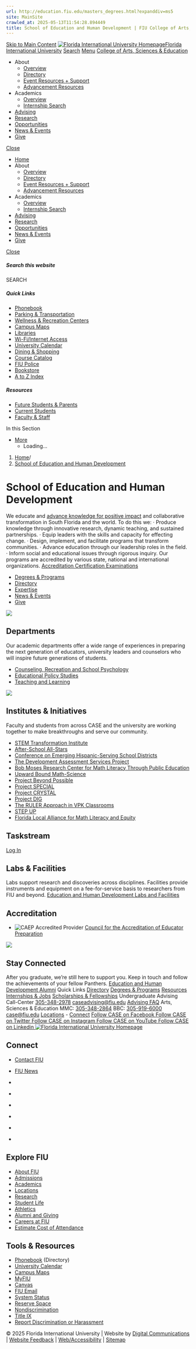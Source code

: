 ```yaml
---
url: http://education.fiu.edu/masters_degrees.html?expanddiv=ms5
site: MainSite
crawled_at: 2025-05-13T11:54:28.894449
title: School of Education and Human Development | FIU College of Arts, Sciences & Education
---
```


[Skip to Main Content](https://case.fiu.edu/sehd/#main-content)
[![Florida International University Homepage](https://digicdn.fiu.edu/core/_assets/images/logo-top.svg)Florida International University](https://www.fiu.edu/)
[Search](https://case.fiu.edu/sehd/)
[Menu](https://case.fiu.edu/sehd/)
[College of Arts, Sciences & Education](https://case.fiu.edu/index.html)
  * About
    * [Overview](https://case.fiu.edu/about/index.html)
    * [Directory](https://case.fiu.edu/about/directory/index.html)
    * [Event Resources + Support](https://case.fiu.edu/about/event-resources-support/index.html)
    * [Advancement Resources](https://case.fiu.edu/about/advancement-resources/index.html)
  * Academics
    * [Overview](https://case.fiu.edu/academics/index.html)
    * [Internship Search](https://case.fiu.edu/academics/internship-search/index.html)
  * [Advising](https://case.fiu.edu/advising/index.html)
  * [Research](https://case.fiu.edu/research/index.html)
  * [Opportunities](https://case.fiu.edu/opportunities/index.html)
  * [News & Events](https://case.fiu.edu/news-events/index.html)
  * [Give](https://case.fiu.edu/give/index.html)


[Close](https://case.fiu.edu/sehd/)
  * [Home](https://case.fiu.edu/index.html)
  * About
    * [Overview](https://case.fiu.edu/about/index.html)
    * [Directory](https://case.fiu.edu/about/directory/index.html)
    * [Event Resources + Support](https://case.fiu.edu/about/event-resources-support/index.html)
    * [Advancement Resources](https://case.fiu.edu/about/advancement-resources/index.html)
  * Academics
    * [Overview](https://case.fiu.edu/academics/index.html)
    * [Internship Search](https://case.fiu.edu/academics/internship-search/index.html)
  * [Advising](https://case.fiu.edu/advising/index.html)
  * [Research](https://case.fiu.edu/research/index.html)
  * [Opportunities](https://case.fiu.edu/opportunities/index.html)
  * [News & Events](https://case.fiu.edu/news-events/index.html)
  * [Give](https://case.fiu.edu/give/index.html)


[ Close ](https://case.fiu.edu/sehd/)
##### Search this website
SEARCH
##### Quick Links
  * [ Phonebook](https://phonebook.fiu.edu)
  * [ Parking & Transportation](https://parking.fiu.edu/)
  * [ Wellness & Recreation Centers](https://dasa.fiu.edu/all-departments/wellness-recreation-centers/)
  * [ Campus Maps](http://campusmaps.fiu.edu/)
  * [ Libraries](https://library.fiu.edu/)
  * [ Wi-Fi/Internet Access](https://network.fiu.edu/)
  * [ University Calendar](https://calendar.fiu.edu/)
  * [ Dining & Shopping](https://shop.fiu.edu/)
  * [ Course Catalog](https://catalog.fiu.edu/)
  * [ FIU Police](https://police.fiu.edu/)
  * [ Bookstore](https://shop.fiu.edu/retail/barnes-noble/course-materials/)
  * [ A to Z Index](https://www.fiu.edu/atoz/index.html)


##### Resources
  * [ Future Students & Parents](https://www.fiu.edu/information-for/future-students-parents.html)
  * [ Current Students](https://www.fiu.edu/information-for/current-students.html)
  * [ Faculty & Staff](https://www.fiu.edu/information-for/faculty-staff.html)


In this Section
  * [More](https://case.fiu.edu/sehd/)
    * Loading...


  1. [Home](https://case.fiu.edu/index.html)/
  2. [School of Education and Human Development](https://case.fiu.edu/sehd/index.html)


# School of Education and Human Development
We educate and [advance knowledge for positive impact](https://case.fiu.edu/sehd/real/index.html) and collaborative transformation in South Florida and the world. To do this we: · Produce knowledge through innovative research, dynamic teaching, and sustained partnerships. · Equip leaders with the skills and capacity for effecting change. · Design, implement, and facilitate programs that transform communities. · Advance education through our leadership roles in the field. · Inform social and educational issues through rigorous inquiry.
Our programs are accredited by various state, national and international organizations.
[Accreditation ](https://case.fiu.edu/academics/accreditation/index.html)
[Certification Examinations ](https://case.fiu.edu/sehd/florida-teacher-certification-examinations/index.html)
  * [Degrees & Programs](https://case.fiu.edu/academics/degrees-programs/index.html#school=Education+and+Human+Development "SEHD Degrees & Programs")
  * [Directory](https://case.fiu.edu/sehd/directory/index.html "SEHD Directory")
  * [Expertise](https://case.fiu.edu/research/expertise/index.html)
  * [News & Events](https://case.fiu.edu/sehd/news-events/index.html "SEHD News & Events")
  * [Give](https://case.fiu.edu/sehd/give/index.html "Give to SEHD")


![](https://case.fiu.edu/sehd/_assets/professor-lecturing1.jpg)
## Departments
Our academic departments offer a wide range of experiences in preparing the next generation of educators, university leaders and counselors who will inspire future generations of students.
  * [Counseling, Recreation and School Psychology](https://case.fiu.edu/crsp/index.html)
  * [Educational Policy Studies](https://case.fiu.edu/eps/index.html)
  * [Teaching and Learning](https://case.fiu.edu/tl/index.html)


![](https://case.fiu.edu/sehd/_assets/stem-active-learning1.jpg)
## Institutes & Initiatives
Faculty and students from across CASE and the university are working together to make breakthroughs and serve our community.
  * [STEM Transformation Institute](https://stem.fiu.edu/)
  * [After-School All-Stars](https://case.fiu.edu/sehd/after-school-all-stars/index.html)
  * [Conference on Emerging Hispanic-Serving School Districts](https://case.fiu.edu/sehd/ehssd-conference/index.html)
  * [The Development Assessment Services Project](https://case.fiu.edu/sehd/development-assessment-services-project/index.html)
  * [Bob Moses Research Center for Math Literacy Through Public Education](https://mosescenter.fiu.edu/index.html)
  * [Upward Bound Math-Science](https://case.fiu.edu/sehd/upward-bound-math-science/index.html)
  * [Project Beyond Possible](https://case.fiu.edu/crsp/ms-rehabilitation-counseling/project-beyond-possible/index.html)
  * [Project SPECIAL](https://case.fiu.edu/sehd/project-special/index.html)
  * [Project CRYSTAL](https://case.fiu.edu/sehd/project-crystal/index.html)
  * [Project DIG](https://case.fiu.edu/sehd/project-dig/index.html)
  * [The RULER Approach in VPK Classrooms](https://case.fiu.edu/sehd/the-ruler-approach-in-vpk-classrooms/index.html)
  * [STEP UP](https://case.fiu.edu/sehd/step-up/index.html)
  * [Florida Local Alliance for Math Literacy and Equity](https://mosescenter.fiu.edu/our-programs/flame/index.html)


## Taskstream
[Log In](https://w.taskstream.com/ts/chang28/COE_WEBSITE)
## Labs & Facilities
Labs support research and discoveries across disciplines. Facilities provide instruments and equipment on a fee-for-service basis to researchers from FIU and beyond.
[Education and Human Development Labs and Facilities ](https://case.fiu.edu/research/labs-facilities/index.html#school=Education+and+Human+Development)
## Accreditation
  * ![CAEP Accredited Provider](https://case.fiu.edu/sehd/_assets/caep-accredited-shield.jpg)
[Council for the Accreditation of Educator Preparation](http://caepnet.org/provider-details/caep?i=Florida+International+University&c=Miami&s=FL)


![](https://case.fiu.edu/sehd/_assets/graduate-taking-selfie.jpg)
## Stay Connected
After you graduate, we’re still here to support you. Keep in touch and follow the achievements of your fellow Panthers.
[Education and Human Development Alumni](https://case.fiu.edu/sehd/alumni/index.html)
Quick Links
[Directory](https://case.fiu.edu/about/directory/index.html) [Degrees & Programs](https://case.fiu.edu/academics/degrees-programs/index.html) [Resources](https://case.fiu.edu/about/resources/index.html) [Internships & Jobs](https://case.fiu.edu/opportunities/internships-jobs/index.html) [Scholarships & Fellowships](https://case.fiu.edu/opportunities/scholarships-fellowships/index.html)
Undergraduate Advising
Call-Center [305-348-2978](tel:305-348-2978) caseadvising@fiu.edu [Advising FAQ](https://case.fiu.edu/advising/frequently-asked-questions/index.html)
Arts, Sciences & Education
MMC: [305-348-2864](tel:305-348-2864) BBC: [305-919-6000](tel:305-919-6000) case@fiu.edu [Locations](https://case.fiu.edu/about/locations/index.html "CASE Locations") - [Connect](https://case.fiu.edu/about/connect/index.html)
[ Follow CASE on Facebook ](https://www.facebook.com/FIUCASE "Follow CASE on Facebook") [ Follow CASE on Twitter ](https://twitter.com/FIUCASE "Follow CASE on Twitter") [ Follow CASE on Instagram ](https://www.instagram.com/fiucase/ "Follow CASE on Instagram") [ Follow CASE on YouTube ](https://www.youtube.com/channel/UCqVpjyjP6PQ7NmgF0imaotQ "Follow CASE on YouTube") [ Follow CASE on Linkedin ](https://www.linkedin.com/school/fiucase/ "Follow CASE on Linkedin")
[ ![Florida International University Homepage](https://digicdn.fiu.edu/core/_assets/images/footer-logo.svg) ](https://www.fiu.edu/)
## Connect
  * [Contact FIU](https://www.fiu.edu/about/contact-us/index.html)
  * [FIU News](https://news.fiu.edu/)


  * [](https://www.instagram.com/fiuinstagram/)
  * [](https://www.linkedin.com/school/florida-international-university/)
  * [](https://www.facebook.com/floridainternational)
  * [](https://twitter.com/fiu)
  * [](https://www.youtube.com/user/FloridaInternational)
  * [](https://flickr.com/photos/fiu)


## Explore FIU
  * [About FIU](https://www.fiu.edu/about/index.html)
  * [Admissions](https://www.fiu.edu/admissions/index.html)
  * [Academics](https://www.fiu.edu/academics/index.html)
  * [Locations](https://www.fiu.edu/locations/index.html)
  * [Research](https://www.fiu.edu/research/index.html)
  * [Student Life](https://www.fiu.edu/student-life/index.html)
  * [Athletics](https://www.fiu.edu/athletics/index.html)
  * [Alumni and Giving](https://www.fiu.edu/alumni-and-giving/index.html)
  * [Careers at FIU](https://hr.fiu.edu/careers/)
  * [Estimate Cost of Attendance](https://onestop.fiu.edu/finances/estimate-your-costs/)


## Tools & Resources
  * [Phonebook](https://phonebook.fiu.edu) (Directory)
  * [University Calendar](https://calendar.fiu.edu/)
  * [Campus Maps](https://campusmaps.fiu.edu/)
  * [MyFIU](https://my.fiu.edu/)
  * [Canvas](https://canvas.fiu.edu)
  * [FIU Email](http://mail.fiu.edu/)
  * [System Status](https://fiu.service-now.com/sp?id=services_status)
  * [Reserve Space](https://centralreservations.fiu.edu/)
  * [Nondiscrimination](https://ace.fiu.edu/civil-rights/harassment-and-discrimination/)
  * [Title IX](https://ace.fiu.edu/title-ix/)
  * [Report Discrimination or Harassment](https://report.fiu.edu/)


© 2025 Florida International University  | Website by [Digital Communications](https://stratcomm.fiu.edu/digital-print/websites/) | [Website Feedback](https://webforms.fiu.edu/view.php?id=370774&element_5=https://case.fiu.edu/sehd/) | [Web/Accessibility](https://accessibility.fiu.edu/) | [Sitemap](https://case.fiu.edu/sitemap.html)
